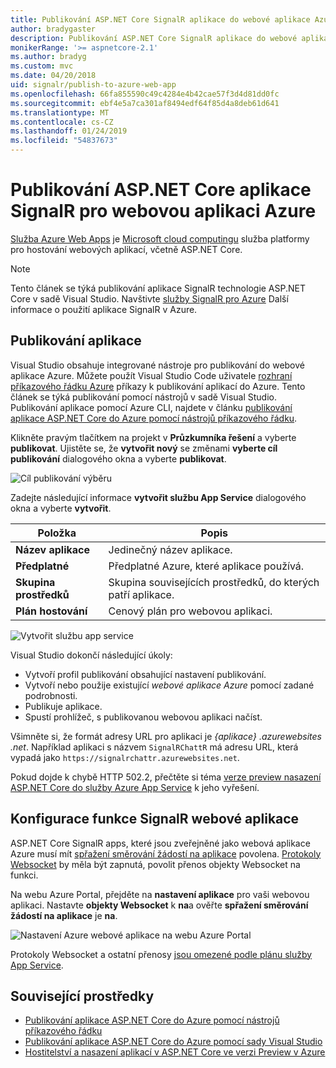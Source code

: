 ```yaml
---
title: Publikování ASP.NET Core SignalR aplikace do webové aplikace Azure
author: bradygaster
description: Publikování ASP.NET Core SignalR aplikace do webové aplikace Azure
monikerRange: '>= aspnetcore-2.1'
ms.author: bradyg
ms.custom: mvc
ms.date: 04/20/2018
uid: signalr/publish-to-azure-web-app
ms.openlocfilehash: 66fa855590c49c4284e4b42cae57f3d4d81dd0fc
ms.sourcegitcommit: ebf4e5a7ca301af8494edf64f85d4a8deb61d641
ms.translationtype: MT
ms.contentlocale: cs-CZ
ms.lasthandoff: 01/24/2019
ms.locfileid: "54837673"
---
```

# <a name="publish-an-aspnet-core-signalr-app-to-an-azure-web-app"></a>Publikování ASP.NET Core aplikace SignalR pro webovou aplikaci Azure

[Služba Azure Web Apps](/azure/app-service/app-service-web-overview) je [Microsoft cloud computingu](https://azure.microsoft.com/) služba platformy pro hostování webových aplikací, včetně ASP.NET Core.

> [!NOTE]
> Tento článek se týká publikování aplikace SignalR technologie ASP.NET Core v sadě Visual Studio. Navštivte [služby SignalR pro Azure](https://azure.microsoft.com/en-gb/services/signalr-service?) Další informace o použití aplikace SignalR v Azure.

## <a name="publish-the-app"></a>Publikování aplikace

Visual Studio obsahuje integrované nástroje pro publikování do webové aplikace Azure. Můžete použít Visual Studio Code uživatele [rozhraní příkazového řádku Azure](/cli/azure) příkazy k publikování aplikací do Azure. Tento článek se týká publikování pomocí nástrojů v sadě Visual Studio. Publikování aplikace pomocí Azure CLI, najdete v článku [publikování aplikace ASP.NET Core do Azure pomocí nástrojů příkazového řádku](/azure/app-service/app-service-web-get-started-dotnet).

Klikněte pravým tlačítkem na projekt v **Průzkumníka řešení** a vyberte **publikovat**. Ujistěte se, že **vytvořit nový** se změnami **vyberte cíl publikování** dialogového okna a vyberte **publikovat**.

![Cíl publikování výběru](publish-to-azure-web-app/_static/pick-publish-target-dialog.png)

Zadejte následující informace **vytvořit službu App Service** dialogového okna a vyberte **vytvořit**.

| Položka | Popis |
| ---- | ----------- |
| **Název aplikace** | Jedinečný název aplikace. |
| **Předplatné** | Předplatné Azure, které aplikace používá. |
| **Skupina prostředků** | Skupina souvisejících prostředků, do kterých patří aplikace.  |
| **Plán hostování** | Cenový plán pro webovou aplikaci. |

![Vytvořit službu app service](publish-to-azure-web-app/_static/create-app-service-dialog.png)

Visual Studio dokončí následující úkoly:

* Vytvoří profil publikování obsahující nastavení publikování.
* Vytvoří nebo použije existující *webové aplikace Azure* pomocí zadané podrobnosti.
* Publikuje aplikace.
* Spustí prohlížeč, s publikovanou webovou aplikaci načíst.

Všimněte si, že formát adresy URL pro aplikaci je *{aplikace} .azurewebsites .net*. Například aplikaci s názvem `SignalRChattR` má adresu URL, která vypadá jako `https://signalrchattr.azurewebsites.net`.

Pokud dojde k chybě HTTP 502.2, přečtěte si téma [verze preview nasazení ASP.NET Core do služby Azure App Service](xref:host-and-deploy/azure-apps/index) k jeho vyřešení.

## <a name="configure-signalr-web-app"></a>Konfigurace funkce SignalR webové aplikace

ASP.NET Core SignalR apps, které jsou zveřejněné jako webová aplikace Azure musí mít [spřažení směrování žádostí na aplikace](https://en.wikipedia.org/wiki/Application_Request_Routing) povolena. [Protokoly Websocket](xref:fundamentals/websockets) by měla být zapnutá, povolit přenos objekty Websocket na funkci.

Na webu Azure Portal, přejděte na **nastavení aplikace** pro vaši webovou aplikaci. Nastavte **objekty Websocket** k **na**a ověřte **spřažení směrování žádostí na aplikace** je **na**.

![Nastavení Azure webové aplikace na webu Azure Portal](publish-to-azure-web-app/_static/azure-web-app-settings.png)

 Protokoly Websocket a ostatní přenosy [jsou omezené podle plánu služby App Service](/azure/azure-subscription-service-limits#app-service-limits).

## <a name="related-resources"></a>Související prostředky

* [Publikování aplikace ASP.NET Core do Azure pomocí nástrojů příkazového řádku](/azure/app-service/app-service-web-get-started-dotnet)
* [Publikování aplikace ASP.NET Core do Azure pomocí sady Visual Studio](xref:tutorials/publish-to-azure-webapp-using-vs)
* [Hostitelství a nasazení aplikací v ASP.NET Core ve verzi Preview v Azure](xref:host-and-deploy/azure-apps/index#deploy-aspnet-core-preview-release-to-azure-app-service)
